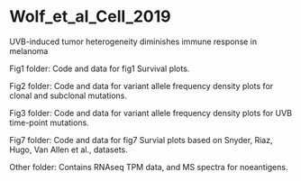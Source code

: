 # Wolf_et_al_Cell_2019
UVB-induced tumor heterogeneity diminishes immune response in melanoma

Fig1 folder: Code and data for fig1 Survival plots.

Fig2 folder: Code and data for variant allele frequency density plots for clonal and subclonal mutations.

Fig3 folder: Code and data for variant allele frequency density plots for UVB time-point mutations.

Fig7 folder: Code and data for fig7 Survial plots based on Snyder, Riaz, Hugo, Van Allen et al., datasets.

Other folder: Contains RNAseq TPM data, and MS spectra for noeantigens.
